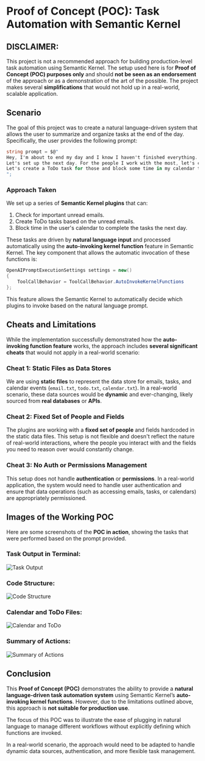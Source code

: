 
# Proof of Concept (POC): Task Automation with Semantic Kernel

## **DISCLAIMER:**
This project is not a recommended approach for building production-level task automation using Semantic Kernel. The setup used here is for **Proof of Concept (POC) purposes only** and should **not be seen as an endorsement** of the approach or as a demonstration of the art of the possible. The project makes several **simplifications** that would not hold up in a real-world, scalable application.

## Scenario

The goal of this project was to create a natural language-driven system that allows the user to summarize and organize tasks at the end of the day. Specifically, the user provides the following prompt:

```csharp
string prompt = $@"
Hey, I'm about to end my day and I know I haven't finished everything.
Let's set up the next day. For the people I work with the most, let's check to see if I have any important unread emails. 
Let's create a ToDo task for those and block some time in my calendar to address them.
";
```

### Approach Taken

We set up a series of **Semantic Kernel plugins** that can:
1. Check for important unread emails.
2. Create ToDo tasks based on the unread emails.
3. Block time in the user's calendar to complete the tasks the next day.

These tasks are driven by **natural language input** and processed automatically using the **auto-invoking kernel function** feature in Semantic Kernel. The key component that allows the automatic invocation of these functions is:

```csharp
OpenAIPromptExecutionSettings settings = new()
{
    ToolCallBehavior = ToolCallBehavior.AutoInvokeKernelFunctions
};
```

This feature allows the Semantic Kernel to automatically decide which plugins to invoke based on the natural language prompt.

## **Cheats and Limitations**

While the implementation successfully demonstrated how the **auto-invoking function feature** works, the approach includes **several significant cheats** that would not apply in a real-world scenario:

### **Cheat 1: Static Files as Data Stores**
We are using **static files** to represent the data store for emails, tasks, and calendar events (`email.txt`, `todo.txt`, `calendar.txt`). In a real-world scenario, these data sources would be **dynamic** and ever-changing, likely sourced from **real databases** or **APIs**.

### **Cheat 2: Fixed Set of People and Fields**
The plugins are working with a **fixed set of people** and fields hardcoded in the static data files. This setup is not flexible and doesn't reflect the nature of real-world interactions, where the people you interact with and the fields you need to reason over would constantly change.

### **Cheat 3: No Auth or Permissions Management**
This setup does not handle **authentication** or **permissions**. In a real-world application, the system would need to handle user authentication and ensure that data operations (such as accessing emails, tasks, or calendars) are appropriately permissioned.

## **Images of the Working POC**

Here are some screenshots of the **POC in action**, showing the tasks that were performed based on the prompt provided.

### Task Output in Terminal:
![Task Output](./images/FFE93165-80D6-496F-8D35-4D06B248C5A2.png)

### Code Structure:
![Code Structure](./images/EB39BB13-2EA9-4259-9A1B-AA4CF14E461A.png)

### Calendar and ToDo Files:
![Calendar and ToDo](./images/3C1B9589-0704-47A9-8A53-CDB06A9DC8E2.png)

### Summary of Actions:
![Summary of Actions](./images/C5E22CAE-BDDA-42A1-80A8-9D2C31673B10.png)

## Conclusion

This **Proof of Concept (POC)** demonstrates the ability to provide a **natural language-driven task automation system** using Semantic Kernel’s **auto-invoking kernel functions**. However, due to the limitations outlined above, this approach is **not suitable for production use**.

The focus of this POC was to illustrate the ease of plugging in natural language to manage different workflows without explicitly defining which functions are invoked.

In a real-world scenario, the approach would need to be adapted to handle dynamic data sources, authentication, and more flexible task management.
